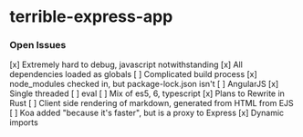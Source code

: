 # terrible-express-app

### Open Issues

[x] Extremely hard to debug, javascript notwithstanding
[x] All dependencies loaded as globals
[ ] Complicated build process
[x] node_modules checked in, but package-lock.json isn't
[ ] AngularJS
[x] Single threaded
[ ] eval
[ ] Mix of es5, 6, typescript
[x] Plans to Rewrite in Rust
[ ] Client side rendering of markdown, generated from HTML from EJS
[ ] Koa added "because it's faster", but is a proxy to Express
[x] Dynamic imports
